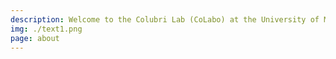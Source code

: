 ```yaml
---
description: Welcome to the Colubri Lab (CoLabo) at the University of Massachusetts Chan Medical School. Our interdisciplinary team of computational scientists, software engineers, and visual designers is dedicated to pioneering new methods and tools for infectious disease research. We operate at the intersection of technology, data science, and public health, developing innovative solutions to understand and mitigate the spread of infectious diseases. By combining novel data collection methodologies—from participatory surveillance apps to experimental epidemic games—with advanced AI/ML models and user-centered, statistically sound data visualizations, we aim to translate complex biomedical data into actionable insights. Our collaborative approach, bridging diverse fields of expertise, allows us to tackle multifaceted challenges in epidemiology and create tools that have a real-world impact on global health.
img: ./text1.png
page: about
---
```

